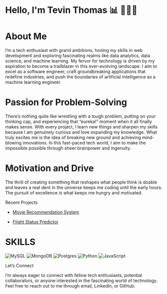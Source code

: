 
# Hello, I'm Tevin Thomas 📊 🧑🏾‍💻

# About Me

I’m a tech enthusiast with grand ambitions, honing my skills in web development and exploring fascinating realms like data analytics, data science, and machine learning. My fervor for technology is driven by my aspiration to become a trailblazer in this ever-evolving landscape. I aim to excel as a software engineer, craft groundbreaking applications that redefine industries, and push the boundaries of artificial intelligence as a machine learning engineer.

# Passion for Problem-Solving

There’s nothing quite like wrestling with a tough problem, putting on your thinking cap, and experiencing that “eureka!” moment when it all finally makes sense. With every project, I learn new things and sharpen my skills because I am genuinely curious and love expanding my knowledge. What truly excites me is the idea of breaking new ground and achieving mind-blowing innovations. In this fast-paced tech world, I aim to make the impossible possible through sheer brainpower and ingenuity.

# Motivation and Drive

The thrill of creating something that reshapes what people think is doable and leaves a real dent in the universe keeps me coding until the early hours. The pursuit of excellence is what keeps me hungry and motivated.

Recent Projects

  -  [Movie Recommendation System]()

  -  [Flight Status Predictor]()


# SKILLS

![MySQL](https://img.shields.io/badge/mysql-%2300f.svg?style=for-the-badge&logo=mysql&logoColor=white)
![MongoDB](https://img.shields.io/badge/MongoDB-%234ea94b.svg?style=for-the-badge&logo=mongodb&logoColor=white)
![Postgres](https://img.shields.io/badge/postgres-%23316192.svg?style=for-the-badge&logo=postgresql&logoColor=white)
![Python](https://img.shields.io/badge/python-3670A0?style=for-the-badge&logo=python&logoColor=ffdd54)
![JavaScript](https://img.shields.io/badge/javascript-%23323330.svg?style=for-the-badge&logo=javascript&logoColor=%23F7DF1E)


Let’s Connect

I’m always eager to connect with fellow tech enthusiasts, potential collaborators, or anyone interested in the fascinating world of technology. Feel free to reach out to me through email, LinkedIn, or GitHub.
